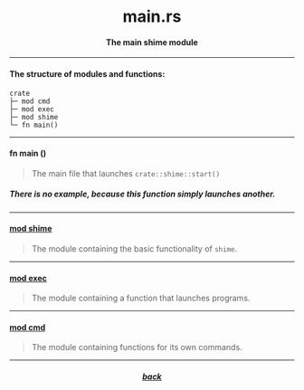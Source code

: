 <div align="center">
    <h1>main.rs</h1>
    <h4>The main shime module</h4>
</div>

---

#### The structure of modules and functions:

```
crate
├─ mod cmd
├─ mod exec
├─ mod shime
└─ fn main()
```

---

#### fn main ()

> The main file that launches `crate::shime::start()`

##### There is no example, because this function simply launches another.

---

#### [mod shime](https://github.com/h1kkar/shime-doc/blob/main/src/main/shime.md)

> The module containing the basic functionality of `shime`.

---

#### [mod exec](https://github.com/h1kkar/shime-doc/blob/main/src/main/exec.md)

> The module containing a function that launches programs.

---

#### [mod cmd](https://github.com/h1kkar/shime-doc/blob/main/src/main/cmd.md)

> The module containing functions for its own commands.

---

<div align="center">
    <h5><a href="">back</a></h5>
</div>
